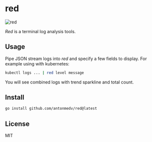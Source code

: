 # red

![red](https://user-images.githubusercontent.com/141232/54882450-bb85b200-4e8c-11e9-8bd9-37cf43b5b1ed.gif)

_Red_ is a terminal log analysis tools.

## Usage

Pipe JSON stream logs into _red_ and specify a few fields to display. For example using with kubernetes:

```bash
kubectl logs ... | red level message
```

You will see combined logs with trend sparkline and total count.

## Install

```bash
go install github.com/antonmedv/red@latest
```

## License

MIT
